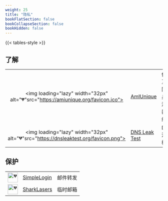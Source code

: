 ```yaml
---
weight: 25
title: "隐私"
bookFlatSection: false
bookCollapseSection: false
bookHidden: false
---
```


{{< tables-style >}}


## 了解

|  |  |  |
| :----: | ---- | ---- |
| <img loading="lazy" width="32px" alt="💔"src="https://amiunique.org/favicon.ico"> | [AmIUnique](https://amiunique.org/) | 你在互联网的身份 浏览器指纹 |
| <img loading="lazy" width="32px" alt="💔"src="https://dnsleaktest.org/favicon.png"> | [DNS Leak Test](https://dnsleaktest.org/dns-leak-test) | DNS 泄露检测 |

## 保护

|  |  |  |
| :----: | ---- | ---- |
| <img loading="lazy" width="32px" alt="💔" src="https://combo.staticflickr.com/pw/images/favicons/favicon-32.png"> | [SimpleLogin](https://www.flickr.com/) | 邮件转发 |
| <img loading="lazy" width="32px" alt="💔" src="https://www.sharklasers.com/favicon.ico"> | [SharkLasers](https://www.sharklasers.com/) | 临时邮箱 |
